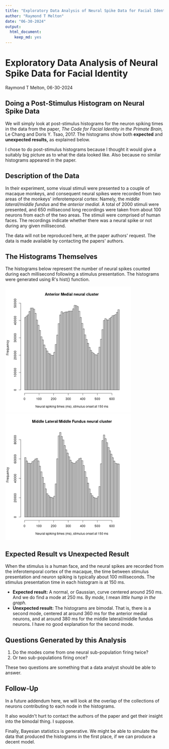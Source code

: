 ```yaml
---
title: "Exploratory Data Analysis of Neural Spike Data for Facial Identity"
author: "Raymond T Melton"
date: "06-30-2024"
output:
  html_document:
    keep_md: yes
---
```


#  Exploratory Data Analysis of Neural Spike Data for Facial Identity

Raymond T Melton, 06-30-2024

## Doing a Post-Stimulus Histogram on Neural Spike Data

We will simply look at  post-stimulus histograms for the neuron spiking times in the data from the paper,
*The Code for Facial Identity in the Primate Brain,* 
Le Chang and Doris Y. Tsao, 2017.
The histograms show both **expected** and **unexpected results,** as explained below.  

I chose to do post-stimulus histograms because I thought it would give a suitably big picture as to what the data looked like.  Also because no similar histograms appeared in the paper.



## Description of the Data

In their experiment, some visual stimuli were presented to a couple of macaque monkeys, and consequent neural spikes were recorded from two areas of the monkeys' inferotemporal cortex:
Namely, the 
*middle lateral/middle fundus*
and the 
*anterior medial.*
A total of 2000 stimuli were presented, and 650 millisecond long recordings were taken from about 100 neurons from each of the two areas. The stimuli were comprised of human faces.
The recordings indicate whether there was a neural spike or not during any given millisecond.

The data will not be reproduced here, at the paper authors' request. The data is made available by contacting the papers' authors.

## The Histograms Themselves  

The histograms below represent the number of neural spikes counted during each millisecond following a stimulus presentation. The histograms were generated using R's hist() function.

<img src="./images/amhist.png" width="400"/>
<img src="./images/mlhist.png" width="400"/>

## Expected Result vs Unexpected Result  

When the stimulus is a human face, and the neural spikes are recorded from the inferotemporal cortex of the macaque, the time between stimulus presentation and neuron spiking is typically about 100 milliseconds. The stimulus presentation time in each histogram is at 150 ms.

* **Expected result:** A normal, or Gaussian, curve centered around 250 ms. And we do find a mode at 250 ms.
By *mode,* I mean *little hump in the graph.*
* **Unexpected result:** The histograms are bimodal.  That is, there is a second mode, centered at around 360 ms for the anterior medial neurons, and at around 380 ms for the middle lateral/middle fundus neurons.
I have no good explanation for the second mode.

## Questions Generated by this Analysis

1. Do the modes come from one neural sub-population firing twice?
2. Or two sub-populations firing once?

These two questions are something that a data analyst should be able to answer.

## Follow-Up

In a future addendum here, we will look at the overlap of the collections of neurons contributing to each node in the histograms.

It also wouldn't hurt to contact the authors of the paper and get their insight into the bimodal thing. I suppose.

Finally, Bayesian statistics is generative. We might be able to simulate the data that produced the histograms in the first place, if we can produce a decent model.
